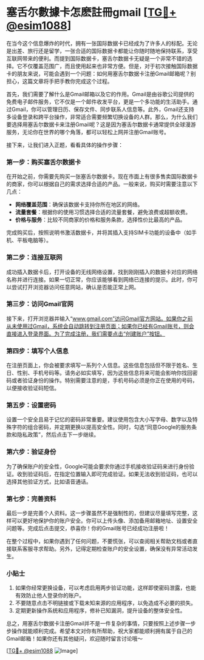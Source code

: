 # 塞舌尔數據卡怎麽註冊gmail [[TG💪+ @esim1088](https://t.me/s/esim1088)]

在当今这个信息爆炸的时代，拥有一张国际数据卡已经成为了许多人的标配。无论是出差、旅行还是留学，一张合适的国际数据卡都能让你随时随地保持联系，享受互联网带来的便利。而提到国际数据卡，塞舌尔数据卡无疑是一个非常不错的选择。它不仅覆盖范围广，而且使用起来也非常方便。但是，对于初次接触国际数据卡的朋友来说，可能会遇到一个问题：如何用塞舌尔数据卡注册Gmail邮箱呢？别担心，这篇文章将手把手教你完成这个过程。

首先，我们需要了解什么是Gmail邮箱以及它的作用。Gmail是由谷歌公司提供的免费电子邮件服务，它不仅是一个邮件收发平台，更是一个多功能的生活助手。通过Gmail，你可以管理日历、保存文件、同步联系人信息等。此外，Gmail还支持多设备登录和跨平台操作，非常适合需要频繁切换设备的人群。那么，为什么我们要选择用塞舌尔数据卡来注册Gmail呢？这是因为塞舌尔数据卡通常提供全球漫游服务，无论你在世界的哪个角落，都可以轻松上网并注册Gmail账号。

接下来，让我们进入正题，看看具体的操作步骤：

### 第一步：购买塞舌尔数据卡

在开始之前，你需要先购买一张塞舌尔数据卡。现在市面上有很多售卖国际数据卡的商家，你可以根据自己的需求选择合适的产品。一般来说，购买时需要注意以下几点：
- **网络覆盖范围**：确保该数据卡支持你所在地区的网络。
- **流量套餐**：根据你的使用习惯选择合适的流量套餐，避免浪费或超额收费。
- **价格与服务**：比较不同商家的价格和服务条款，选择性价比最高的产品。

完成购买后，按照说明书激活数据卡，并将其插入支持SIM卡功能的设备中（如手机、平板电脑等）。

### 第二步：连接互联网

成功插入数据卡后，打开设备的无线网络设置，找到刚刚插入的数据卡对应的网络名称并进行连接。如果一切正常，你应该能够看到网络已连接的提示。此时，你可以尝试打开浏览器访问任意网站，确认是否能正常上网。

### 第三步：访问Gmail官网

接下来，打开浏览器并输入“www.gmail.com”访问Gmail官方网站。如果你之前从未使用过Gmail，系统会自动跳转到注册页面；如果你已经有Gmail账号，则会直接进入登录界面。为了完成注册，我们需要点击“创建账户”按钮。

### 第四步：填写个人信息

在注册页面上，你会被要求填写一系列个人信息。这些信息包括但不限于姓名、生日、性别、手机号码等。请务必如实填写，因为这些信息将来可能会影响你找回密码或者验证身份的操作。特别需要注意的是，手机号码必须是你正在使用的号码，以便接收验证码短信。

### 第五步：设置密码

设置一个安全且易于记忆的密码非常重要。建议使用包含大小写字母、数字以及特殊字符的组合密码，并定期更换以提高安全性。同时，勾选“同意Google的服务条款和隐私政策”，然后点击下一步继续。

### 第六步：验证身份

为了确保账户的安全性，Google可能会要求你通过手机接收验证码来进行身份验证。收到验证码后，在指定位置输入即可完成验证。如果无法收到验证码，也可以选择其他验证方式，比如语音通话。

### 第七步：完善资料

最后一步是完善个人资料。这一步骤虽然不是强制性的，但建议尽量填写完整，这样可以更好地保护你的账户安全。你可以上传头像、添加备用邮箱地址、设置安全问题等。完成后点击提交，恭喜你！你的Gmail账号已经成功注册啦！

在整个过程中，如果你遇到了任何问题，不要慌张，可以查阅相关帮助文档或者直接联系客服寻求帮助。另外，记得定期检查账户的安全设置，确保没有异常活动发生。

### 小贴士

1. 如果你经常更换设备，可以考虑启用两步验证功能，这样即使密码泄露，也能有效防止他人登录你的账户。
2. 不要随意点击不明链接或下载未知来源的应用程序，以免造成不必要的损失。
3. 定期更新操作系统和应用程序，修补已知漏洞，提升设备的整体安全性。

总之，用塞舌尔数据卡注册Gmail并不是一件复杂的事情，只要按照上述步骤一步步操作就能顺利完成。希望本文对你有所帮助，祝大家都能顺利拥有属于自己的Gmail邮箱！如果你还有其他疑问，欢迎随时留言讨论哦～

[[TG💪+ @esim1088](https://t.me/s/esim1088) ![Image](https://i.postimg.cc/4NQfJmqS/Snipaste-2025-05-13-00-14-12.png)]